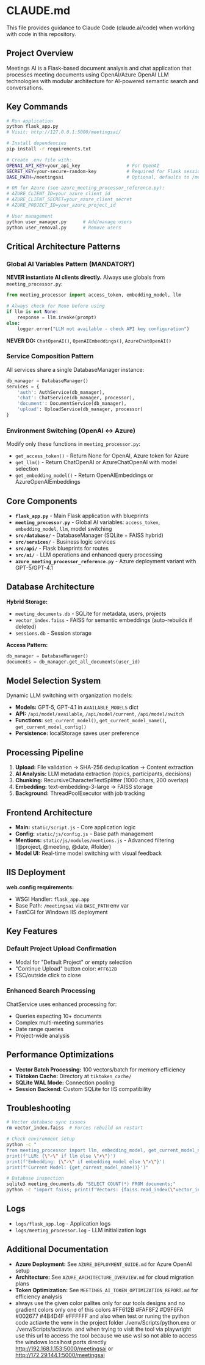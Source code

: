 # CLAUDE.md

This file provides guidance to Claude Code (claude.ai/code) when working with code in this repository.

## Project Overview

Meetings AI is a Flask-based document analysis and chat application that processes meeting documents using OpenAI/Azure OpenAI LLM technologies with modular architecture for AI-powered semantic search and conversations.

## Key Commands

```bash
# Run application
python flask_app.py
# Visit: http://127.0.0.1:5000/meetingsai/

# Install dependencies
pip install -r requirements.txt

# Create .env file with:
OPENAI_API_KEY=your_api_key                 # For OpenAI
SECRET_KEY=your-secure-random-key           # Required for Flask sessions
BASE_PATH=/meetingsai                       # Optional, defaults to /meetingsai

# OR for Azure (see azure_meeting_processor_reference.py):
# AZURE_CLIENT_ID=your_azure_client_id
# AZURE_CLIENT_SECRET=your_azure_client_secret  
# AZURE_PROJECT_ID=your_azure_project_id

# User management
python user_manager.py      # Add/manage users
python user_removal.py      # Remove users
```

## Critical Architecture Patterns

### Global AI Variables Pattern (MANDATORY)
**NEVER instantiate AI clients directly.** Always use globals from `meeting_processor.py`:

```python
from meeting_processor import access_token, embedding_model, llm

# Always check for None before using
if llm is not None:
    response = llm.invoke(prompt)
else:
    logger.error("LLM not available - check API key configuration")
```

**NEVER DO:** `ChatOpenAI()`, `OpenAIEmbeddings()`, `AzureChatOpenAI()`

### Service Composition Pattern
All services share a single DatabaseManager instance:
```python
db_manager = DatabaseManager()
services = {
    'auth': AuthService(db_manager),
    'chat': ChatService(db_manager, processor),
    'document': DocumentService(db_manager),
    'upload': UploadService(db_manager, processor)
}
```

### Environment Switching (OpenAI ↔ Azure)
Modify only these functions in `meeting_processor.py`:
- `get_access_token()` - Return None for OpenAI, Azure token for Azure
- `get_llm()` - Return ChatOpenAI or AzureChatOpenAI with model selection
- `get_embedding_model()` - Return OpenAIEmbeddings or AzureOpenAIEmbeddings

## Core Components

- **`flask_app.py`** - Main Flask application with blueprints
- **`meeting_processor.py`** - Global AI variables: `access_token`, `embedding_model`, `llm`, model switching
- **`src/database/`** - DatabaseManager (SQLite + FAISS hybrid)
- **`src/services/`** - Business logic services  
- **`src/api/`** - Flask blueprints for routes
- **`src/ai/`** - LLM operations and enhanced query processing
- **`azure_meeting_processor_reference.py`** - Azure deployment variant with GPT-5/GPT-4.1

## Database Architecture

**Hybrid Storage:**
- `meeting_documents.db` - SQLite for metadata, users, projects
- `vector_index.faiss` - FAISS for semantic embeddings (auto-rebuilds if deleted)
- `sessions.db` - Session storage

**Access Pattern:**
```python
db_manager = DatabaseManager()
documents = db_manager.get_all_documents(user_id)
```

## Model Selection System

Dynamic LLM switching with organization models:
- **Models:** GPT-5, GPT-4.1 in `AVAILABLE_MODELS` dict
- **API:** `/api/model/available`, `/api/model/current`, `/api/model/switch`
- **Functions:** `set_current_model()`, `get_current_model_name()`, `get_current_model_config()`
- **Persistence:** localStorage saves user preference

## Processing Pipeline

1. **Upload:** File validation → SHA-256 deduplication → Content extraction
2. **AI Analysis:** LLM metadata extraction (topics, participants, decisions)
3. **Chunking:** RecursiveCharacterTextSplitter (1000 chars, 200 overlap)
4. **Embedding:** text-embedding-3-large → FAISS storage
5. **Background:** ThreadPoolExecutor with job tracking

## Frontend Architecture

- **Main:** `static/script.js` - Core application logic
- **Config:** `static/js/config.js` - Base path management
- **Mentions:** `static/js/modules/mentions.js` - Advanced filtering (@project, @meeting, @date, #folder)
- **Model UI:** Real-time model switching with visual feedback

## IIS Deployment

**web.config requirements:**
- WSGI Handler: `flask_app.app`
- Base Path: `/meetingsai` via `BASE_PATH` env var
- FastCGI for Windows IIS deployment

## Key Features

### Default Project Upload Confirmation
- Modal for "Default Project" or empty selection
- "Continue Upload" button color: `#FF612B`
- ESC/outside click to close

### Enhanced Search Processing
ChatService uses enhanced processing for:
- Queries expecting 10+ documents
- Complex multi-meeting summaries
- Date range queries
- Project-wide analysis

## Performance Optimizations

- **Vector Batch Processing:** 100 vectors/batch for memory efficiency
- **Tiktoken Cache:** Directory at `tiktoken_cache/`
- **SQLite WAL Mode:** Connection pooling
- **Session Backend:** Custom SQLite for IIS compatibility

## Troubleshooting

```bash
# Vector database sync issues
rm vector_index.faiss  # Forces rebuild on restart

# Check environment setup
python -c "
from meeting_processor import llm, embedding_model, get_current_model_name
print(f'LLM: {\"✓\" if llm else \"✗\"}')
print(f'Embedding: {\"✓\" if embedding_model else \"✗\"}')
print(f'Current Model: {get_current_model_name()}')"

# Database inspection
sqlite3 meeting_documents.db "SELECT COUNT(*) FROM documents;"
python -c "import faiss; print(f'Vectors: {faiss.read_index(\"vector_index.faiss\").ntotal}')"
```

## Logs
- `logs/flask_app.log` - Application logs
- `logs/meeting_processor.log` - LLM initialization logs

## Additional Documentation
- **Azure Deployment:** See `AZURE_DEPLOYMENT_GUIDE.md` for Azure OpenAI setup
- **Architecture:** See `AZURE_ARCHITECTURE_OVERVIEW.md` for cloud migration plans
- **Token Optimization:** See `MEETINGS_AI_TOKEN_OPTIMIZATION_REPORT.md` for efficiency analysis
- always use the given color palltes only for our tools designs and no gradient colors only one of this colors #FF612B
#FAF8F2
#D9F6FA
#002677
#4B4D4F
#FFFFFF and also when test or runing the python code actiavte the venv in the project folder ./venv/Scripts/python.exe or ./venv/Scripts/actiavte. and when trying to visit the tool via playwright use this url to access the tool because we use wsl so not able to access the windows localhost ports directly http://192.168.1.153:5000/meetingsai or http://172.29.144.1:5000/meetingsai